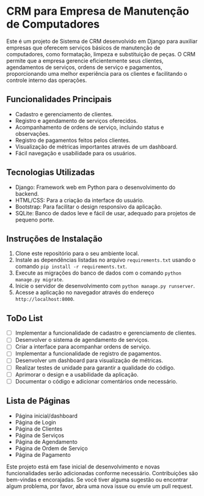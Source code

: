 # CRM para Empresa de Manutenção de Computadores

Este é um projeto de Sistema de CRM desenvolvido em Django para auxiliar empresas que oferecem serviços básicos de manutenção de computadores, como formatação, limpeza e substituição de peças. O CRM permite que a empresa gerencie eficientemente seus clientes, agendamentos de serviços, ordens de serviço e pagamentos, proporcionando uma melhor experiência para os clientes e facilitando o controle interno das operações.

## Funcionalidades Principais

- Cadastro e gerenciamento de clientes.
- Registro e agendamento de serviços oferecidos.
- Acompanhamento de ordens de serviço, incluindo status e observações.
- Registro de pagamentos feitos pelos clientes.
- Visualização de métricas importantes através de um dashboard.
- Fácil navegação e usabilidade para os usuários.

## Tecnologias Utilizadas

- Django: Framework web em Python para o desenvolvimento do backend.
- HTML/CSS: Para a criação da interface do usuário.
- Bootstrap: Para facilitar o design responsivo da aplicação.
- SQLite: Banco de dados leve e fácil de usar, adequado para projetos de pequeno porte.

## Instruções de Instalação

1. Clone este repositório para o seu ambiente local.
2. Instale as dependências listadas no arquivo `requirements.txt` usando o comando `pip install -r requirements.txt`.
3. Execute as migrações do banco de dados com o comando `python manage.py migrate`.
4. Inicie o servidor de desenvolvimento com `python manage.py runserver`.
5. Acesse a aplicação no navegador através do endereço `http://localhost:8000`.

## ToDo List

- [ ] Implementar a funcionalidade de cadastro e gerenciamento de clientes.
- [ ] Desenvolver o sistema de agendamento de serviços.
- [ ] Criar a interface para acompanhar ordens de serviço.
- [ ] Implementar a funcionalidade de registro de pagamentos.
- [ ] Desenvolver um dashboard para visualização de métricas.
- [ ] Realizar testes de unidade para garantir a qualidade do código.
- [ ] Aprimorar o design e a usabilidade da aplicação.
- [ ] Documentar o código e adicionar comentários onde necessário.

## Lista de Páginas

- Página inicial/dashboard
- Página de Login
- Página de Clientes
- Página de Serviços
- Página de Agendamento
- Página de Ordem de Serviço
- Página de Pagamento

Este projeto está em fase inicial de desenvolvimento e novas funcionalidades serão adicionadas conforme necessário. Contribuições são bem-vindas e encorajadas. Se você tiver alguma sugestão ou encontrar algum problema, por favor, abra uma nova issue ou envie um pull request.
